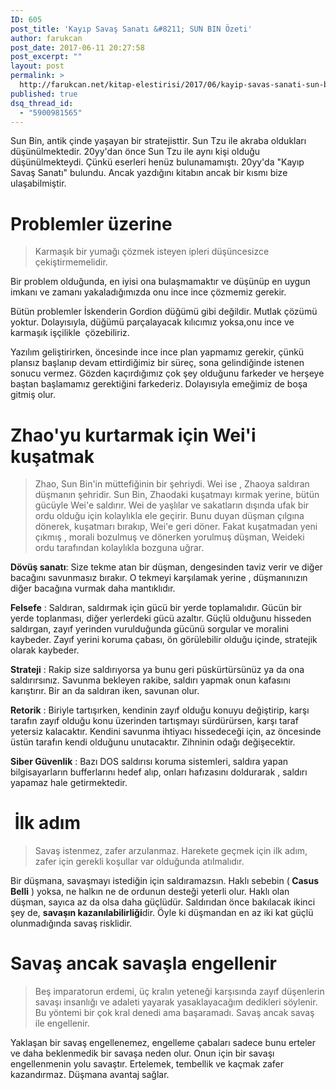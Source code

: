 ```yaml
---
ID: 605
post_title: 'Kayıp Savaş Sanatı &#8211; SUN BIN Özeti'
author: farukcan
post_date: 2017-06-11 20:27:58
post_excerpt: ""
layout: post
permalink: >
  http://farukcan.net/kitap-elestirisi/2017/06/kayip-savas-sanati-sun-bin-ozeti/
published: true
dsq_thread_id:
  - "5900981565"
---
```

Sun Bin, antik çinde yaşayan bir stratejisttir. Sun Tzu ile akraba oldukları düşünülmektedir. 20yy'dan önce Sun Tzu ile aynı kişi olduğu düşünülmekteydi. Çünkü eserleri henüz bulunamamıştı. 20yy'da "Kayıp Savaş Sanatı" bulundu. Ancak yazdığını kitabın ancak bir kısmı bize ulaşabilmiştir.
<h1>Problemler üzerine</h1>
<blockquote>Karmaşık bir yumağı çözmek isteyen ipleri düşüncesizce çekiştirmemelidir.</blockquote>
Bir problem olduğunda, en iyisi ona bulaşmamaktır ve düşünüp en uygun imkanı ve zamanı yakaladığımızda onu ince ince çözmemiz gerekir.

Bütün problemler İskenderin Gordion düğümü gibi değildir. Mutlak çözümü yoktur. Dolayısıyla, düğümü parçalayacak kılıcımız yoksa,onu ince ve karmaşık işçilikle  çözebiliriz.

Yazılım geliştirirken, öncesinde ince ince plan yapmamız gerekir, çünkü plansız başlanıp devam ettirdiğimiz bir süreç, sona gelindiğinde istenen sonucu vermez. Gözden kaçırdığımız çok şey olduğunu farkeder ve herşeye baştan başlamamız gerektiğini farkederiz. Dolayısıyla emeğimiz de boşa gitmiş olur.
<h1>Zhao'yu kurtarmak için Wei'i kuşatmak</h1>
<blockquote>Zhao, Sun Bin'in müttefiğinin bir şehriydi. Wei ise , Zhaoya saldıran düşmanın şehridir. Sun Bin, Zhaodaki kuşatmayı kırmak yerine, bütün gücüyle Wei'e saldırır. Wei de yaşlılar ve sakatların dışında ufak bir ordu olduğu için kolaylıkla ele geçirir. Bunu duyan düşman çılgına dönerek, kuşatmarı bırakıp, Wei'e geri döner. Fakat kuşatmadan yeni çıkmış , morali bozulmuş ve dönerken yorulmuş düşman, Weideki ordu tarafından kolaylıkla bozguna uğrar.</blockquote>
<b>Dövüş sanatı</b>: Size tekme atan bir düşman, dengesinden taviz verir ve diğer bacağını savunmasız bırakır. O tekmeyi karşılamak yerine , düşmanınızın diğer bacağına vurmak daha mantıklıdır.

<strong>Felsefe</strong> : Saldıran, saldırmak için gücü bir yerde toplamalıdır. Gücün bir yerde toplanması, diğer yerlerdeki gücü azaltır. Güçlü olduğunu hisseden saldırgan, zayıf yerinden vurulduğunda gücünü sorgular ve moralini kaybeder. Zayıf yerini koruma çabası, ön görülebilir olduğu içinde, stratejik olarak kaybeder.

<strong>Strateji</strong> : Rakip size saldırıyorsa ya bunu geri püskürtürsünüz ya da ona saldırırsınız. Savunma bekleyen rakibe, saldırı yapmak onun kafasını karıştırır. Bir an da saldıran iken, savunan olur.

<strong>Retorik</strong> : Biriyle tartışırken, kendinin zayıf olduğu konuyu değiştirip, karşı tarafın zayıf olduğu konu üzerinden tartışmayı sürdürürsen, karşı taraf yetersiz kalacaktır. Kendini savunma ihtiyacı hissedeceği için, az öncesinde üstün tarafın kendi olduğunu unutacaktır. Zihninin odağı değişecektir.

<strong>Siber Güvenlik</strong> : Bazı DOS saldırısı koruma sistemleri, saldıra yapan bilgisayarların bufferlarını hedef alıp, onları hafızasını doldurarak , saldırı yapamaz hale getirmektedir.
<h1> İlk adım</h1>
<blockquote>Savaş istenmez, zafer arzulanmaz. Harekete geçmek için ilk adım, zafer için gerekli koşullar var olduğunda atılmalıdır.</blockquote>
Bir düşmana, savaşmayı istediğin için saldıramazsın. Haklı sebebin (<strong> Casus Belli</strong> ) yoksa, ne halkın ne de ordunun desteği yeterli olur. Haklı olan düşman, sayıca az da olsa daha güçlüdür. Saldırıdan önce bakılacak ikinci şey de, <strong>savaşın kazanılabilirliği</strong>dir. Öyle ki düşmandan en az iki kat güçlü olunmadığında savaş risklidir.
<h1>Savaş ancak savaşla engellenir</h1>
<blockquote>Beş imparatorun erdemi, üç kralın yeteneği karşısında zayıf düşenlerin savaşı insanlığı ve adaleti yayarak yasaklayacağım dedikleri söylenir. Bu yöntemi bir çok kral denedi ama başaramadı. Savaş ancak savaş ile engellenir.</blockquote>
Yaklaşan bir savaş engellenemez, engelleme çabaları sadece bunu erteler ve daha beklenmedik bir savaşa neden olur. Onun için bir savaşı engellenmenin yolu savaştır. Ertelemek, tembellik ve kaçmak zafer kazandırmaz. Düşmana avantaj sağlar.